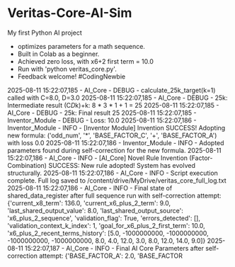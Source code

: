 # Veritas-Core-AI-Sim
My first Python AI project
- optimizes parameters for a math sequence.
- Built in Colab as a beginner.
- Achieved zero loss, with x6+2 first term = 10.0
- Run with 'python veritas_core.py'.
- Feedback welcome!
#CodingNewbie

2025-08-11 15:22:07,185 - AI_Core - DEBUG - calculate_25k_target(k=1) called with C=8.0, D=3.0
2025-08-11 15:22:07,185 - AI_Core - DEBUG -   25k: Intermediate result (C*D*k)+k: 8 * 3 * 1 + 1 = 25
2025-08-11 15:22:07,185 - AI_Core - DEBUG -   25k: Final result 25
2025-08-11 15:22:07,185 - Inventor_Module - DEBUG -     Loss: 10.0
2025-08-11 15:22:07,186 - Inventor_Module - INFO - [Inventor Module] Invention SUCCESS! Adopting new formula: ('odd_num', '*', 'BASE_FACTOR_C', '+', 'BASE_FACTOR_A') with loss 0.0
2025-08-11 15:22:07,186 - Inventor_Module - INFO -   Adopted parameters found during self-correction for the new formula.
2025-08-11 15:22:07,186 - AI_Core - INFO - [AI_Core] Novel Rule Invention (Factor-Combination) SUCCESS: New rule adopted! System has evolved structurally.
2025-08-11 15:22:07,186 - AI_Core - INFO - Script execution complete. Full log saved to /content/drive/MyDrive/veritas_core_full_log.txt
2025-08-11 15:22:07,186 - AI_Core - INFO - 
Final state of shared_data_register after full sequence run with self-correction attempt: {'current_x8_term': 136.0, 'current_x6_plus_2_term': 9.0, 'last_shared_output_value': 8.0, 'last_shared_output_source': 'x6_plus_2_sequence', 'validation_flag': True, 'errors_detected': [], 'validation_context_k_index': 1, 'goal_for_x6_plus_2_first_term': 10.0, 'x6_plus_2_recent_terms_history': [5.0, -1000000000, -1000000000, -1000000000, -1000000000, 8.0, 4.0, 12.0, 3.0, 8.0, 12.0, 14.0, 9.0]}
2025-08-11 15:22:07,187 - AI_Core - INFO - Final AI Core Parameters after self-correction attempt: {'BASE_FACTOR_A': 2.0, 'BASE_FACTOR
